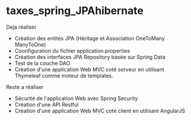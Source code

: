 ﻿# taxes_spring_JPAhibernate

Deja réaliser
- Création des entités JPA (Héritage et Association OneToMany ManyToOne)
- Coonfiguration du fichier application.properties
- Création des interfaces JPA Repository basée sur Spring Data
- Test de la couche DAO
- Création d'une application Web MVC coté serveur en utilisant Thymeleaf comme moteur de templates.

Reste a réaliser
- Sécurité de l'application Web avec Spring Security
- Création d'une API Restful
- Création d'une application Web MVC coté client en utilisant AngularJS
